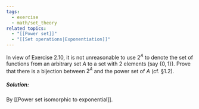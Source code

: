 ```yaml
---
tags:
  - exercise
  - math/set_theory
related topics:
  - "[[Power set]]"
  - "[[Set operations|Exponentiation]]"
---
```

In view of Exercise 2.10, it is not unreasonable to use $2^A$ to denote the set of functions from an arbitrary set $A$ to a set with $2$ elements (say $\{0, 1\}$). Prove that there is a bijection between $2^A$ and the power set of $A$ (cf. §1.2).
##### Solution:
By [[Power set isomorphic to exponential]].